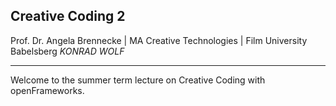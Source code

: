 ## Creative Coding 2

Prof. Dr. Angela Brennecke | MA Creative Technologies | Film University Babelsberg *KONRAD WOLF*

--- 

Welcome to the summer term lecture on Creative Coding with openFrameworks.

